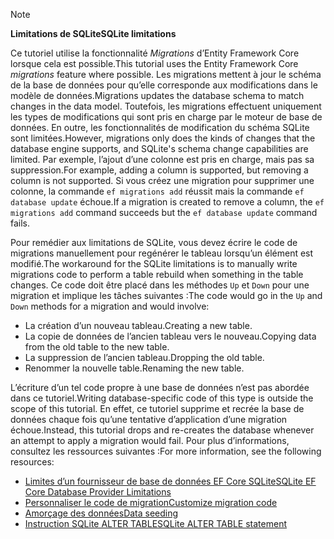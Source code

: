 > [!NOTE]
> 
> <span data-ttu-id="410db-101">**Limitations de SQLite**</span><span class="sxs-lookup"><span data-stu-id="410db-101">**SQLite limitations**</span></span>
>
> <span data-ttu-id="410db-102">Ce tutoriel utilise la fonctionnalité *Migrations* d’Entity Framework Core lorsque cela est possible.</span><span class="sxs-lookup"><span data-stu-id="410db-102">This tutorial uses the Entity Framework Core *migrations* feature where possible.</span></span> <span data-ttu-id="410db-103">Les migrations mettent à jour le schéma de la base de données pour qu’elle corresponde aux modifications dans le modèle de données.</span><span class="sxs-lookup"><span data-stu-id="410db-103">Migrations updates the database schema to match changes in the data model.</span></span> <span data-ttu-id="410db-104">Toutefois, les migrations effectuent uniquement les types de modifications qui sont pris en charge par le moteur de base de données. En outre, les fonctionnalités de modification du schéma SQLite sont limitées.</span><span class="sxs-lookup"><span data-stu-id="410db-104">However, migrations only does the kinds of changes that the database engine supports, and SQLite's schema change capabilities are limited.</span></span> <span data-ttu-id="410db-105">Par exemple, l’ajout d’une colonne est pris en charge, mais pas sa suppression.</span><span class="sxs-lookup"><span data-stu-id="410db-105">For example, adding a column is supported, but removing a column is not supported.</span></span> <span data-ttu-id="410db-106">Si vous créez une migration pour supprimer une colonne, la commande `ef migrations add` réussit mais la commande `ef database update` échoue.</span><span class="sxs-lookup"><span data-stu-id="410db-106">If a migration is created to remove a column, the `ef migrations add` command succeeds but the `ef database update` command fails.</span></span> 
>
> <span data-ttu-id="410db-107">Pour remédier aux limitations de SQLite, vous devez écrire le code de migrations manuellement pour regénérer le tableau lorsqu’un élément est modifié.</span><span class="sxs-lookup"><span data-stu-id="410db-107">The workaround for the SQLite limitations is to manually write migrations code to perform a table rebuild when something in the table changes.</span></span> <span data-ttu-id="410db-108">Ce code doit être placé dans les méthodes `Up` et `Down` pour une migration et implique les tâches suivantes :</span><span class="sxs-lookup"><span data-stu-id="410db-108">The code would go in the `Up` and `Down` methods for a migration and would involve:</span></span>
>
> * <span data-ttu-id="410db-109">La création d’un nouveau tableau.</span><span class="sxs-lookup"><span data-stu-id="410db-109">Creating a new table.</span></span>
> * <span data-ttu-id="410db-110">La copie de données de l’ancien tableau vers le nouveau.</span><span class="sxs-lookup"><span data-stu-id="410db-110">Copying data from the old table to the new table.</span></span>
> * <span data-ttu-id="410db-111">La suppression de l’ancien tableau.</span><span class="sxs-lookup"><span data-stu-id="410db-111">Dropping the old table.</span></span>
> * <span data-ttu-id="410db-112">Renommer la nouvelle table.</span><span class="sxs-lookup"><span data-stu-id="410db-112">Renaming the new table.</span></span>
>
> <span data-ttu-id="410db-113">L’écriture d’un tel code propre à une base de données n’est pas abordée dans ce tutoriel.</span><span class="sxs-lookup"><span data-stu-id="410db-113">Writing database-specific code of this type is outside the scope of this tutorial.</span></span> <span data-ttu-id="410db-114">En effet, ce tutoriel supprime et recrée la base de données chaque fois qu’une tentative d’application d’une migration échoue.</span><span class="sxs-lookup"><span data-stu-id="410db-114">Instead, this tutorial drops and re-creates the database whenever an attempt to apply a migration would fail.</span></span> <span data-ttu-id="410db-115">Pour plus d’informations, consultez les ressources suivantes :</span><span class="sxs-lookup"><span data-stu-id="410db-115">For more information, see the following resources:</span></span>
>
> * [<span data-ttu-id="410db-116">Limites d’un fournisseur de base de données EF Core SQLite</span><span class="sxs-lookup"><span data-stu-id="410db-116">SQLite EF Core Database Provider Limitations</span></span>](/ef/core/providers/sqlite/limitations)
> * [<span data-ttu-id="410db-117">Personnaliser le code de migration</span><span class="sxs-lookup"><span data-stu-id="410db-117">Customize migration code</span></span>](/ef/core/managing-schemas/migrations/#customize-migration-code)
> * [<span data-ttu-id="410db-118">Amorçage des données</span><span class="sxs-lookup"><span data-stu-id="410db-118">Data seeding</span></span>](/ef/core/modeling/data-seeding)
> * [<span data-ttu-id="410db-119">Instruction SQLite ALTER TABLE</span><span class="sxs-lookup"><span data-stu-id="410db-119">SQLite ALTER TABLE statement</span></span>](https://sqlite.org/lang_altertable.html)